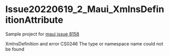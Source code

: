 # Issue20220619_2_Maui_XmlnsDefinitionAttribute

Sample project for [maui issue 8158](https://github.com/dotnet/maui/issues/8158)

XmlnsDefinition and error CS0246 The type or namespace name could not be found